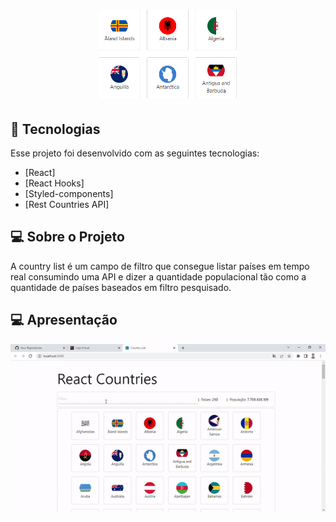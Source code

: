 <h1 align="center">
    <img alt="Countries" title="CountriesList" src="src/assets/images/countries.png" width="220px" />
</h1>

## 🚀 Tecnologias

Esse projeto foi desenvolvido com as seguintes tecnologias:

- [React]
- [React Hooks]
- [Styled-components]
- [Rest Countries API]

## 💻 Sobre o Projeto

A country list é um campo de filtro que consegue listar países em tempo real consumindo uma API e dizer a quantidade populacional tão como a quantidade de países baseados em filtro pesquisado.

## 💻 Apresentação

<img src="src/assets/gifs/react-countries.gif">
